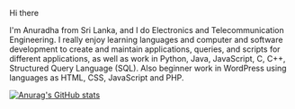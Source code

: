 Hi there 

I'm Anuradha from Sri Lanka, and I do Electronics and Telecommunication Engineering. I really enjoy learning languages and computer and software development to create and maintain applications, queries, and scripts for different applications, as well as work in Python, Java, JavaScript, C, C++, Structured Query Language (SQL). Also beginner work in WordPress using languages as HTML, CSS, JavaScript and PHP.

[![Anurag's GitHub stats](https://github-readme-stats.vercel.app/api?username=anuradhakekirideniya)](https://github.com/anuraghazra/github-readme-stats)

